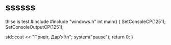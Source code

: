 # ssssss
thise is test
#include <iostream>
#include "windows.h"
int main()
{
   SetConsoleCP(1251);
   SetConsoleOutputCP(1251);

   std::cout << "Привіт, Дар'я!\n";
   system("pause");
 return 0;
}
